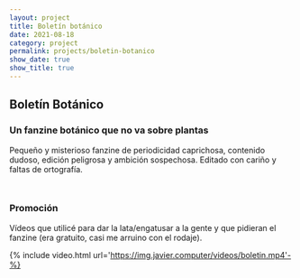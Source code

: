 ```yaml
---
layout: project
title: Boletín botánico
date: 2021-08-18
category: project
permalink: projects/boletin-botanico
show_date: true
show_title: true
---
```


## Boletín Botánico

### Un fanzine botánico que no va sobre plantas

<div class="Project__intro">Pequeño y misterioso fanzine de periodicidad caprichosa, contenido dudoso, edición peligrosa y ambición sospechosa. Editado con cariño y faltas de ortografía.</div>

<figure class="figure"> 
<img class="figure__image is-bn lazy" data-src="/img/boletin-botanico/01/01.png"> </figure>

<figure class="figure"> 
<img class="figure__image is-bn lazy" data-src="/img/boletin-botanico/01/02.png"> </figure>

### Promoción

<p>Vídeos que utilicé para dar la lata/engatusar a la gente y que pidieran el fanzine (era gratuito, casi me arruino con el rodaje).</p>

{% include video.html url='https://img.javier.computer/videos/boletin.mp4'-%}
